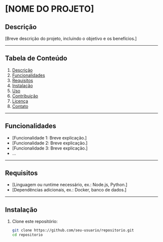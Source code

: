 # **[NOME DO PROJETO]**

## **Descrição**
[Breve descrição do projeto, incluindo o objetivo e os benefícios.]

---

## **Tabela de Conteúdo**
1. [Descrição](#descrição)
2. [Funcionalidades](#funcionalidades)
3. [Requisitos](#requisitos)
4. [Instalação](#instalação)
5. [Uso](#uso)
6. [Contribuição](#contribuição)
7. [Licença](#licença)
8. [Contato](#contato)

---

## **Funcionalidades**
- [Funcionalidade 1: Breve explicação.]
- [Funcionalidade 2: Breve explicação.]
- [Funcionalidade 3: Breve explicação.]
- ...

---

## **Requisitos**
- [Linguagem ou runtime necessário, ex.: Node.js, Python.]
- [Dependências adicionais, ex.: Docker, banco de dados.]

---

## **Instalação**
1. Clone este repositório:
   ```bash
   git clone https://github.com/seu-usuario/repositorio.git
   cd repositorio
